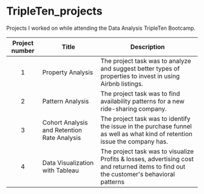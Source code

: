 # TripleTen_projects
Projects I worked on while attending the Data Analysis TripleTen Bootcamp.


| Project number | Title | Description |
| :-----------: | ----------- |----------- |
| 1 |Property Analysis| The project task was to analyze and suggest better types of properties to invest in using Airbnb listings.|
| 2 | Pattern Analysis | The project task was to find availability patterns for a new ride-sharing company.|
| 3 | Cohort Analysis and Retention Rate Analysis | The project task was to identify the issue in the purchase funnel as well as what kind of retention issue the company has. |
| 4 | Data Visualization with Tableau | The project task was to visualize Profits & losses, advertising cost and returned items to find out the customer's behavioral patterns|
